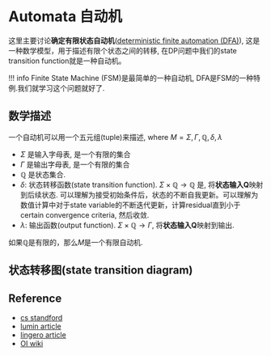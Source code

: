 # Automata 自动机

这里主要讨论**确定有限状态自动机**([deterministic finite automation (DFA)](https://en.wikipedia.org/wiki/Deterministic_finite_automaton)), 这是一种数学模型，用于描述有限个状态之间的转移, 在DP问题中我们的state transition function就是一种自动机。

!!! info
    Finite State Machine (FSM)是最简单的一种自动机, DFA是FSM的一种特例.我们就学习这个问题就好了.

## 数学描述

一个自动机可以用一个五元组(tuple)来描述, where $M = \Sigma,\Gamma,\mathbb{Q},\delta,\lambda$

- $\Sigma$ 是输入字母表, 是一个有限的集合
- $\Gamma$ 是输出字母表, 是一个有限的集合
- $\mathbb{Q}$ 是状态集合.
- $\delta$: 状态转移函数(state transition function). $\Sigma \times \mathbb{Q} \rightarrow \mathbb{Q}$ 是, 将**状态输入Q**映射到后续状态. 可以理解为接受初始条件后，状态的不断自我更新。可以理解为数值计算中对于state variable的不断迭代更新，计算residual直到小于certain convergence criteria, 然后收敛.
- $\lambda$: 输出函数(output function). $\Sigma  \times \mathbb{Q} \rightarrow \Gamma$, 将**状态输入Q**映射到输出. 

如果$\mathbb{Q}$是有限的，那么$M$是一个有限自动机.

## 状态转移图(state transition diagram)



## Reference

- [cs standford](https://cs.stanford.edu/people/eroberts/courses/soco/projects/2004-05/automata-theory/basics.html)
- [lumin article](https://www.lumin.tech/articles/automata-theory-basics/)
- [lingero article](https://lingeros-tot.github.io/introduction/)
- [OI wiki](https://oi-wiki.org/string/automaton/)